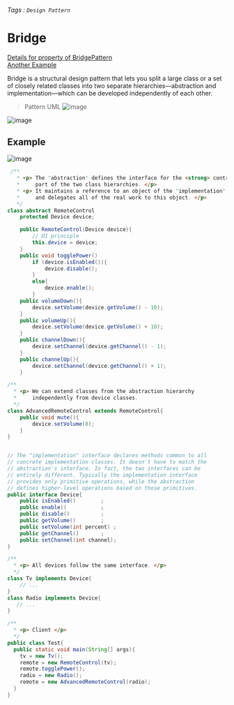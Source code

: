 ###### Tags : `Design Pattern`
# Bridge 
[Details for property of BridgePattern](https://refactoring.guru/design-patterns/bridge)  
[Another Example](https://github.com/iluwatar/java-design-patterns/tree/master/bridge)  

Bridge is a structural design pattern that lets you split a large class or a set of closely related classes into two separate hierarchies—abstraction and implementation—which can be developed independently of each other.

> Pattern UML
> ![image](https://user-images.githubusercontent.com/68631186/126677359-5440bdcc-15b5-4c6b-953b-68444ee7ac46.png)  

![image](https://user-images.githubusercontent.com/68631186/126677744-11ece831-7b71-40ce-8c2b-2a7a9f5dd156.png)  



## Example 

![image](https://user-images.githubusercontent.com/68631186/126678728-dfc85f30-c7f0-4316-bb93-2bc3efa48347.png)

```java
 /**
   * <p> The "abstraction" defines the interface for the <strong> control </strong> 
   *     part of the two class hierarchies. </p>
   * <p> It maintains a reference to an object of the "implementation" hierarchy 
   *     and delegates all of the real work to this object. </p>
   */
class abstract RemoteControl 
    protected Device device;

    public RemoteControl(Device device){
        // DI principle
        this.device = device;
    }
    public void togglePower()
        if (device.isEnabled()){
            device.disable();
        }
        else{
            device.enable();
        }
    public volumeDown(){
        device.setVolume(device.getVolume() - 10);
    }
    public volumeUp(){
        device.setVolume(device.getVolume() + 10);
    }
    public channelDown(){
        device.setChannel(device.getChannel() - 1);
    }
    public channelUp(){
        device.setChannel(device.getChannel() + 1);
    }

/**
  * <p> We can extend classes from the abstraction hierarchy
  *     independently from device classes.
  */
class AdvancedRemoteControl extends RemoteControl{
    public void mute(){
        device.setVolume(0);
    }
}


// The "implementation" interface declares methods common to all
// concrete implementation classes. It doesn't have to match the
// abstraction's interface. In fact, the two interfaces can be
// entirely different. Typically the implementation interface
// provides only primitive operations, while the abstraction
// defines higher-level operations based on those primitives.
public interface Device{
    public isEnabled()        ;
    public enable()           ;
    public disable()          ;
    public getVolume()        ;
    public setVolume(int percent) ;
    public getChannel()       ;
    public setChannel(int channel);
}

/**
  * <p> All devices follow the same interface. </p>
  */
class Tv implements Device{
    // ...
}
class Radio implements Device{
   // ...
}

/**
  * <p> Client </p>
  */
public class Test{
  public static void main(String[] args){
    tv = new Tv();
    remote = new RemoteControl(tv);
    remote.togglePower();
    radio = new Radio();
    remote = new AdvancedRemoteControl(radio);
  }
}
```


